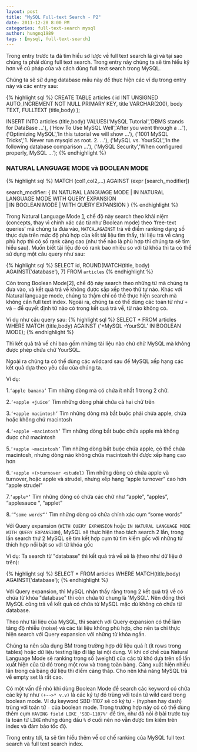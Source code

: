 ```yaml
---
layout: post
title: "MySQL Full-text Search - P2"
date: 2011-12-28 8:00 PM
categories: full-text-search mysql
author: hungnq1989
tags : [mysql, full-text-search]
---
```

Trong entry trước ta đã tìm hiểu sơ lược về full text search là gì và tại sao chúng ta phải dùng full text search. Trong entry này chúng ta sẽ tìm hiểu kỹ hơn về cú pháp của và cách dùng full text search trong MySQL.

Chúng ta sẽ sử dụng database mẫu này để thực hiện các ví dụ trong entry này và các entry sau:

{% highlight sql %}
CREATE TABLE articles (
       id INT UNSIGNED AUTO_INCREMENT NOT NULL PRIMARY KEY,
       title VARCHAR(200),
       body TEXT,
       FULLTEXT (title,body)
       );

INSERT INTO articles (title,body) 
      VALUES('MySQL Tutorial','DBMS stands for DataBase ...'),
      ('How To Use MySQL Well','After you went through a ...'),
      ('Optimizing MySQL','In this tutorial we will show ...'),
      ('1001 MySQL Tricks','1. Never run mysqld as root. 2. ...'),
      ('MySQL vs. YourSQL','In the following database comparison ...'),
      ('MySQL Security','When configured properly, MySQL ...');
{% endhighlight %}  

### NATURAL LANGUAGE MODE và BOOLEAN MODE

{% highlight sql %}
MATCH (col1,col2,...) AGAINST (expr [search_modifier])

search_modifier: 
{ 
     IN NATURAL LANGUAGE MODE 
   | IN NATURAL LANGUAGE MODE WITH QUERY EXPANSION    
   | IN BOOLEAN MODE 
   | WITH QUERY EXPANSION 
}
{% endhighlight %}

Trong Natural Language Mode [1](http://dev.mysql.com/doc/refman/5.5/en/fulltext-natural-language.html), chế độ này search theo khái niệm (concepts, thay vì chính xác các từ như Boolean mode) theo ‘free-text queries’ mà chúng ta đưa vào, `MATCH…AGAINST` trả về điểm ranking dạng số thực dựa trên mức độ phù hợp của kết tài liệu tìm thấy, tài liệu trả về càng phù hợp thì có số rank càng cao (như thế nào là phù hợp thì chúng ta sẽ tìm hiểu sau). Muốn biết tài liệu đó có rank bao nhiêu so với từ khóa thì ta có thể sử dụng một câu query như sau:

{% highlight sql %}
SELECT id, ROUND(MATCH(title, body) AGAINST('database'), 7) FROM `articles`
{% endhighlight %}

Còn trong Boolean Mode[2], chế độ này search theo những từ mà chúng ta đưa vào, và kết quả trả về không được sắp xếp theo thứ tự nào. Khác với Natural language mode, chúng ta thậm chí có thể thực hiện search mà không cần full text index. Ngoài ra, chúng ta có thể dùng các toán tử như `+` và `–` để quyết định từ nào có trong kết quả trả về, từ nào không có.

Ví dụ như câu query sau:
{% highlight sql %}
SELECT * FROM articles WHERE MATCH (title,body) AGAINST ('+MySQL -YourSQL' IN BOOLEAN MODE);
{% endhighlight %}

Thì kết quả trả về chỉ bao gồm những tài liệu nào chứ chữ MySQL mà không được phép chứa chữ YourSQL.

Ngoài ra chúng ta có thể dùng các wildcard sau để MySQL xếp hạng các kết quả dựa theo yêu cầu của chúng ta.

Ví dụ:

1.`‘apple banana’`
Tìm những dòng mà có chứa ít nhất 1 trong 2 chữ.

2.`‘+apple +juice’`
Tìm những dòng phải chứa cả hai chữ trên

3.`‘+apple macintosh’`
Tìm những dòng mà bắt buộc phải chứa apple, chứa hoặc không chứ macintosh

4.`‘+apple –macintosh’`
Tìm những dòng bắt buộc chứa apple mà không được chứ macintosh

5.`‘+apple ~macintosh’`
Tìm những dòng bắt buộc chứa apple, có thể chứa macintosh, nhưng dòng nào không chứa macintosh thì được xếp hạng cao hơn

6.`‘+apple +(>turnover <studel)`
Tìm những dòng có chứa apple và turnover, hoặc apple và strudel, nhưng xếp hạng “apple turnover” cao hơn “apple strudel” 

7.`‘apple*’`
Tìm những dòng có chứa các chữ như “apple”, “apples”, “applesauce “, “applet” 

8.`‘”some words“’` 
Tìm những dòng có chứa chính xác cụm “some words”

Với  Query expansion (`WITH QUERY EXPANSION` hoặc `IN NATURAL LANGUAGE MODE WITH QUERY EXPANSION`), MySQL sẽ thực hiện thao tách search 2 lần, trong lần search thứ 2 MySQL sẽ tìm kết hợp cụm từ tìm kiếm gốc với những từ thích hợp nổi bật so với từ khóa gốc

Ví dụ:
Ta search từ "database" thì kết quả trả về sẽ là (theo như dữ liệu ở trên):

{% highlight sql %}
SELECT * FROM articles WHERE MATCH(title,body) AGAINST('database'); 
{% endhighlight %}

Với Query expansion, thì MySQL nhận thấy rằng trong 2 kết quả trả về có chứa từ khóa "database" thì còn chứa từ chung là 'MySQL'. Nên đồng thời MySQL cũng trả về kết quả có chứa từ MySQL mặc dù không có chứa từ database.

Theo như tài liệu của MySQL, thì search với Query expansion có thể làm tăng độ nhiễu (noise) và các tài liệu không phù hợp, cho nên ta chỉ  thực hiện search với Query expansion với những từ khóa ngắn. 

Chúng ta nên sửa dụng BM trong trường hợp dữ liệu quá ít (ít rows trong tables) hoặc dữ liệu testing lặp đi lặp lại nội dung. Vì khi cơ chế của Natural Language Mode sẽ ranking trọng số (weight) của các từ khó dựa trên số lần xuất hiện của từ đó trong một row và trong toàn bảng. Càng xuất hiện nhiều lần trong cả bảng dữ liệu thì điểm càng thấp. Cho nên khả năng MySQL trả về empty set là rất cao.

Có một vấn đề nhỏ khi dùng Boolean Mode để search các keyword có chứa các ký tự như `(+-~>* v.v)` là các ký tự đó trùng với toán tử wild card trong boolean mode. Ví dụ keyword SBD-1107 sẽ có ký tự `-` (hyphen hay dash) trùng với toán tử `-` của boolean mode. Trong trường hợp này có có thể dùng thêm cụm `HAVING field LIKE 'SBD-1107%'` để tìm, như đã nói ở bài trước tuy là toán tử `LIKE` nhưng dùng dấu `%` ở cuối nên nó vẫn được tìm kiếm trên index và đảm bảo tốc độ.

Trong entry tới, ta sẽ tìm hiểu thêm về cơ chế ranking của MySQL full text search và full text search index.